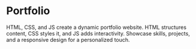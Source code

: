 # Portfolio
HTML, CSS, and JS create a dynamic portfolio website. HTML structures content, CSS styles it, and JS adds interactivity. Showcase skills, projects, and a responsive design for a personalized touch.
